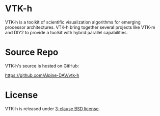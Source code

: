  VTK-h
 =====
 
VTK-h is a toolkit of scientific visualization algorithms for emerging processor architectures. VTK-h
bring together several projects like VTK-m and DIY2 to provide a toolkit with hybrid parallel capabilities.

Source Repo
=================

VTK-h's source is hosted on GitHub:

https://github.com/Alpine-DAV/vtk-h

License
===========

VTK-h is released under [3-clause BSD license](/LICENSE).
